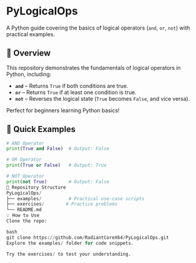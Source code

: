 # PyLogicalOps  

A Python guide covering the basics of logical operators (`and`, `or`, `not`) with practical examples.  

## 📌 Overview  
This repository demonstrates the fundamentals of logical operators in Python, including:  
- **`and`** – Returns `True` if both conditions are true.  
- **`or`** – Returns `True` if at least one condition is true.  
- **`not`** – Reverses the logical state (`True` becomes `False`, and vice versa).  

Perfect for beginners learning Python basics!  

## 🚀 Quick Examples  
```python
# AND Operator  
print(True and False)  # Output: False  

# OR Operator  
print(True or False)   # Output: True  

# NOT Operator  
print(not True)        # Output: False  
📂 Repository Structure
PyLogicalOps/  
├── examples/          # Practical use-case scripts  
├── exercises/        # Practice problems  
└── README.md  
💡 How to Use
Clone the repo:

bash
git clone https://github.com/RadiantCoreX64/PyLogicalOps.git
Explore the examples/ folder for code snippets.

Try the exercises/ to test your understanding.
